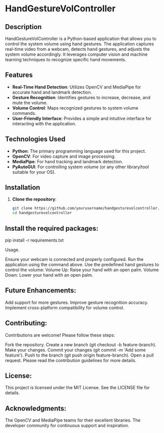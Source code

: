 # HandGestureVolController

## Description

HandGestureVolController is a Python-based application that allows you to control the system volume using hand gestures. The application captures real-time video from a webcam, detects hand gestures, and adjusts the system volume accordingly. It leverages computer vision and machine learning techniques to recognize specific hand movements.

## Features

- **Real-Time Hand Detection**: Utilizes OpenCV and MediaPipe for accurate hand and landmark detection.
- **Gesture Recognition**: Identifies gestures to increase, decrease, and mute the volume.
- **Volume Control**: Maps recognized gestures to system volume commands.
- **User-Friendly Interface**: Provides a simple and intuitive interface for interacting with the application.

## Technologies Used

- **Python**: The primary programming language used for this project.
- **OpenCV**: For video capture and image processing.
- **MediaPipe**: For hand tracking and landmark detection.
- **PyAutoGUI**: For controlling system volume (or any other library/tool suitable for your OS).

## Installation

1. **Clone the repository**:
   ```sh
   git clone https://github.com/yourusername/handgesturevolcontroller.git
   cd handgesturevolcontroller

## Install the required packages:
  
  pip install -r requirements.txt

 Usage.

Ensure your webcam is connected and properly configured.
Run the application using the command above.
Use the predefined hand gestures to control the volume:
Volume Up: Raise your hand with an open palm.
Volume Down: Lower your hand with an open palm.


## Future Enhancements:

Add support for more gestures.
Improve gesture recognition accuracy.
Implement cross-platform compatibility for volume control.
## Contributing:

Contributions are welcome! Please follow these steps:

Fork the repository.
Create a new branch (git checkout -b feature-branch).
Make your changes.
Commit your changes (git commit -m 'Add some feature').
Push to the branch (git push origin feature-branch).
Open a pull request.
Please read the contribution guidelines for more details.

## License:

This project is licensed under the MIT License. See the LICENSE file for details.

## Acknowledgments:

The OpenCV and MediaPipe teams for their excellent libraries.
The developer community for continuous support and inspiration. 

